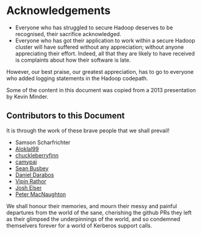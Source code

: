 <!---
  Licensed under the Apache License, Version 2.0 (the "License");
  you may not use this file except in compliance with the License.
  You may obtain a copy of the License at
  
   http://www.apache.org/licenses/LICENSE-2.0
  
  Unless required by applicable law or agreed to in writing, software
  distributed under the License is distributed on an "AS IS" BASIS,
  WITHOUT WARRANTIES OR CONDITIONS OF ANY KIND, either express or implied.
  See the License for the specific language governing permissions and
  limitations under the License. See accompanying LICENSE file.
-->
# Acknowledgements

* Everyone who has struggled to secure Hadoop deserves to be recognised, their sacrifice acknowledged.
* Everyone who has got their application to work within a secure Hadoop cluster will have suffered without any appreciation; without anyone appreciating their effort. Indeed, all that they are likely to have received is complaints about how their software is late.

However, our best praise, our greatest appreciation, has to go to everyone who added logging statements in the Hadoop codepath.

Some of the content in this document was copied from a 2013 presentation by Kevin Minder.

## Contributors to this Document

It is through the work of these brave people that we shall prevail!

* Samson Scharfrichter
* [Aloklal99](https://github.com/aloklal99)
* [chuckleberryfinn](https://github.com/chuckleberryfinn)
* [camypaj](https://github.com/camypaj)
* [Sean Busbey](https://github.com/busbey)
* [Daniel Darabos](https://github.com/darabos)
* [Vipin Rathor](https://github.com/VipinRathor)
* [Josh Elser](https://github.com/joshelser)
* [Peter MacNaughton](https://github.com/pmacn)
<!-- * [](https://github.com/) -->


We shall honour their memories, and mourn their messy and painful departures from the world of the sane, cherishing the github PRs they left as their glimpsed the underpinnings of the world, and so condemned themselvers forever for a world of Kerberos support calls.

